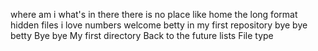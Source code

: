 where am i
what's in there
there is no place like home
the long format
hidden files
i love numbers
welcome
betty in my first repository
bye bye betty
Bye bye My first directory 
Back to the future
lists
File type
